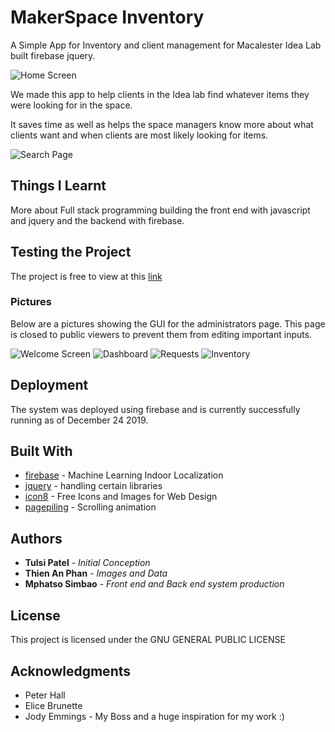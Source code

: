 # MakerSpace Inventory

A Simple App for Inventory and client management for Macalester Idea Lab built firebase jquery.

![Home Screen](https://github.com/msimbao/makerspace_inventory/blob/master/screenshots/screen0.png)

We made this app to help clients in the Idea lab find whatever items they were looking for in the space.

It saves time as well as helps the space managers know more about what clients want and when clients are most likely looking for items.

![Search Page](https://github.com/msimbao/makerspace_inventory/blob/master/screenshots/screen5.png)

## Things I Learnt

More about Full stack programming building the front end with javascript and jquery and the backend with firebase.

## Testing the Project 

The project is free to view at this [link](msimbao.github.io/makerspace_inventory)

### Pictures

Below are a pictures showing the GUI for the administrators page. This page is closed to public viewers to prevent them from editing important inputs.

![Welcome Screen](https://github.com/msimbao/makerspace_inventory/blob/master/screenshots/screen1.png)
![Dashboard](https://github.com/msimbao/makerspace_inventory/blob/master/screenshots/screen2.png)
![Requests](https://github.com/msimbao/makerspace_inventory/blob/master/screenshots/screen3.png)
![Inventory](https://github.com/msimbao/makerspace_inventory/blob/master/screenshots/screen4.png)

## Deployment

The system was deployed using firebase and is currently successfully running as of December 24 2019.

## Built With

* [firebase](https://github.com/kootenpv/whereami) - Machine Learning Indoor Localization
* [jquery](https://pypi.org/project/soundcloud-lib/) - handling certain libraries
* [icon8](https://kivy.org/) - Free Icons and Images for Web Design
* [pagepiling](https://www.crummy.com/software/BeautifulSoup/bs4/doc/) - Scrolling animation



## Authors

* **Tulsi Patel** - *Initial Conception* 
* **Thien An Phan** - *Images and Data* 
* **Mphatso Simbao** - *Front end and Back end system production* 

## License

This project is licensed under the GNU GENERAL PUBLIC LICENSE

## Acknowledgments

* Peter Hall
* Elice Brunette
* Jody Emmings - My Boss and a huge inspiration for my work :)
